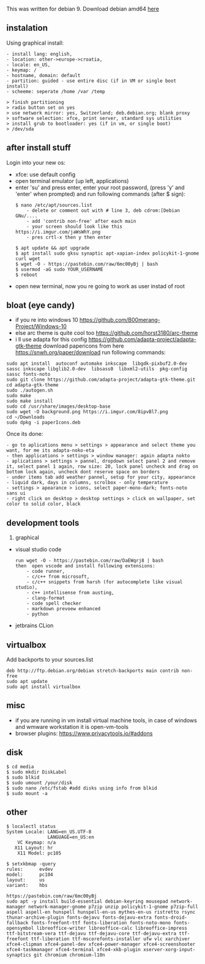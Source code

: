 This was written for debian 9.
Download debian amd64 [here](https://cdimage.debian.org/debian-cd/current/amd64/iso-cd/)

## instalation
Using graphical install: 
```
- install lang: english, 
- location: other->europe->croatia,
- locale: en_US,
- keymap: /
- hostname, domain: default
- partition: guided - use entire disc (if in VM or single boot install)
- scheeme: seperate /home /var /temp
    
> finish partitioning
> radio button set on yes
> use network mirror: yes, Switzerland; deb.debian.org; blank proxy
> software selection: xfce, print server, standard sys utilities
> install grub to bootloader: yes (if in vm, or single boot)
> /dev/sda
```

## after install stuff
Login into your new os:
- xfce: use default config
- open terminal emulator (up left, applications)
- enter 'su' and press enter, enter your root password, (press 'y' and 'enter' when prompted)
    and run following commands (after $ sign):
    ```
    $ nano /etc/apt/sources.list    
        - delete or comment out with # line 3, deb cdrom:[Debian GNu/....
        - add 'contrib non-free' after each main
        - your screen should look like this https://i.imgur.com/jaWsWhY.png
        - pres crtl-x then y then enter
        
    $ apt update && apt upgrade
    $ apt install sudo gksu synaptic apt-xapian-index policykit-1-gnome curl wget
    $ wget -O - https://pastebin.com/raw/6mc00yBj | bash
    $ usermod -aG sudo YOUR_USERNAME
    $ reboot
    ```
- open new terminal, now you re going to work as user instad of root

## bloat (eye candy)
- if you re into windows 10 https://github.com/B00merang-Project/Windows-10
- else arc theme is quite cool too https://github.com/horst3180/arc-theme
- i ll use adapta for this config https://github.com/adapta-project/adapta-gtk-theme
download papericons from here https://snwh.org/paper/download
run following commands:
```
sudo apt install  autoconf automake inkscape  libgdk-pixbuf2.0-dev sassc inkscape libglib2.0-dev  libsass0  libxml2-utils  pkg-config  sassc fonts-noto
sudo git clone https://github.com/adapta-project/adapta-gtk-theme.git
cd adapta-gtk-theme
sudo ./autogen.sh
sudo make
sudo make install
sudo cd /usr/share/images/desktop-base
sudo wget -O background.png https://i.imgur.com/8ipvBl7.png
cd ~/Downloads
sudo dpkg -i paperIcons.deb
```

Once its done:
```
- go to aplications menu > settings > appearance and select theme you want, for me its adapta-noko-eta
- then applications > settings > window manager: again adapta nokto
- aplications > settings > pannel, dropdown select panel 2 and remove it, select panel 1 again, row size: 20, lock panel uncheck and drag on bottom lock again, uncheck dont reserve space on borders
- under items tab add weather pannel, setup for your city, appearance - liquid dark, days in columns, scrolbox - only temperature
- settings > apearance > icons, select paper-mono-dark; fonts-noto sans ui
- right click on desktop > desktop settings > click on wallpaper, set color to solid color, black
```

## development tools
1. graphical
 - visual studio code
    ```
    run wget -O - https://pastebin.com/raw/DaEWqrj8 | bash
    then  open vscode and install following extensions: 
        - code runner, 
        - c/c++ from microsoft, 
        - c/c++ snippets from harsh (for autocomplete like visual studio), 
        - c++ intellisense from austing, 
        - clang-format
        - code spell checker
        - markdown prevoew enhanced
        - python
 - jetbrains CLion

## virtualbox
Add backports to your sources.list
```
deb http://ftp.debian.org/debian stretch-backports main contrib non-free
sudo apt update
sudo apt install virtualbox
```
## misc
- if you are running in vm install virtual machine tools, in case of windows and wmware workstation it is open-vm-tools
- browser plugins: https://www.privacytools.io/#addons

## disk
```
$ cd media
$ sudo mkdir DiskLabel
$ sudo blkid
$ sudo umount /your/disk
$ sudo nano /etc/fstab #add disks using info from blkid
$ sudo mount -a
```


## other
```
$ localectl status
System Locale: LANG=en_US.UTF-8
               LANGUAGE=en_US:en
    VC Keymap: n/a
   X11 Layout: hr
    X11 Model: pc105

$ setxkbmap -query
rules:      evdev
model:      pc104
layout:     us
variant:    hbs
```
```
https://pastebin.com/raw/6mc00yBj
sudo apt -y install build-essential debian-keyring mousepad network-manager network-manager-gnome p7zip unzip policykit-1-gnome p7zip-full aspell aspell-en hunspell hunspell-en-us mythes-en-us ristretto rsync thunar-archive-plugin fonts-dejavu fonts-dejavu-extra fonts-droid-fallback fonts-freefont-ttf fonts-liberation fonts-noto-mono fonts-opensymbol libreoffice-writer libreoffice-calc libreoffice-impress ttf-bitstream-vera ttf-dejavu ttf-dejavu-core ttf-dejavu-extra ttf-freefont ttf-liberation ttf-mscorefonts-installer ufw vlc xarchiver xfce4-clipman xfce4-panel-dev xfce4-power-manager xfce4-screenshooter xfce4-taskmanager xfce4-terminal xfce4-xkb-plugin xserver-xorg-input-synaptics git chromium chromium-l10n
```
